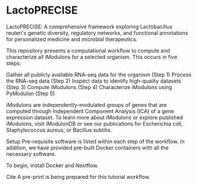 # LactoPRECISE
LactoPRECISE: A comprehensive framework exploring Lactobacillus reuteri's genetic diversity, regulatory networks, and functional annotations for personalized medicine and microbial therapeutics.

This repository presents a computational workflow to compute and characterize all iModulons for a selected organism. This occurs in five steps:

Gather all publicly available RNA-seq data for the organism (Step 1)
Process the RNA-seq data (Step 2)
Inspect data to identify high-quality datasets (Step 3)
Compute iModulons (Step 4)
Characterize iModulons using PyModulon (Step 5)

iModulons are independently-modulated groups of genes that are computed through Independent Component Analysis (ICA) of a gene expression dataset. To learn more about iModulons or explore published iModulons, visit iModulonDB or see our publications for Escherichia coli, Staphylococcus aureus, or Bacillus subtilis.

Setup
Pre-requisite software is listed within each step of the workflow. In addition, we have provided pre-built Docker containers with all the necessary software.

To begin, install Docker and Nextflow.

Cite
A pre-print is being prepared for this tutorial workflow.
